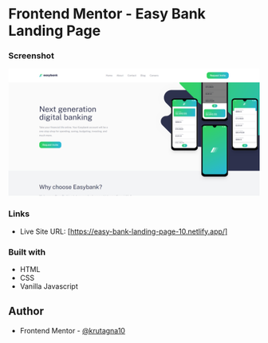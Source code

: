 # Frontend Mentor - Easy Bank Landing Page

### Screenshot

![](screenshot/Screenshot.png)

### Links

- Live Site URL: [https://easy-bank-landing-page-10.netlify.app/]

### Built with

- HTML
- CSS
- Vanilla Javascript


## Author
- Frontend Mentor - [@krutagna10](https://www.frontendmentor.io/profile/krutagna10)



